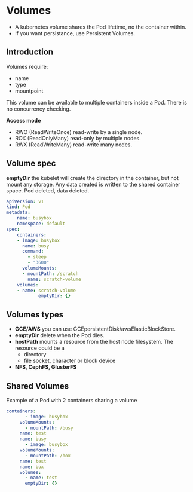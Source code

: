 # Volumes
- A kubernetes volume shares the Pod lifetime, no the container within.
- If you want persistance, use Persistent Volumes.

## Introduction

Volumes require:

- name
- type
- mountpoint

This volume can be available to multiple containers inside a Pod. There is no concurrency checking.

**Access mode**

- RWO (ReadWriteOnce) read-write by a single node.
- ROX (ReadOnlyMany) read-only by multiple nodes.
- RWX (ReadWriteMany) read-write many nodes.

## Volume spec

**emptyDir** the kubelet will create the directory in the container, but not mount any storage. Any data created is written to the shared container space. Pod deleted, data deleted.

```yaml
apiVersion: v1
kind: Pod
metadata:
    name: busybox
    namespace: default
spec:
    containers:
    - image: busybox
      name: busy
      command:
        - sleep
        - "3600"
      volumeMounts:
      - mountPath: /scratch
        name: scratch-volume
    volumes:
    - name: scratch-volume
            emptyDir: {}
```

## Volumes types

- **GCE/AWS** you can use GCEpersistentDisk/awsElasticBlockStore.
- **emptyDir** delete when the Pod dies.
- **hostPath** mounts a resource from the host node filesystem. The resource could be a 
  - directory
  - file socket, character or block device
- **NFS, CephFS, GlusterFS**

## Shared Volumes

Example of a Pod  with 2 containers sharing a volume

```yaml
containers:
       - image: busybox
     volumeMounts:
       - mountPath: /busy
     name: test
     name: busy
       - image: busybox
     volumeMounts:
       - mountPath: /box
     name: test
     name: box
     volumes:
       - name: test
       emptyDir: {}
```

